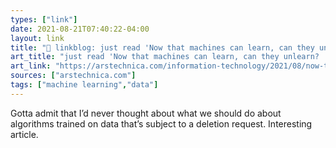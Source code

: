```yaml
---
types: ["link"]
date: 2021-08-21T07:40:22-04:00
layout: link
title: "🔗 linkblog: just read 'Now that machines can learn, can they unlearn? | Ars Technica'"
art_title: "just read 'Now that machines can learn, can they unlearn? | Ars Technica"
art_link: "https://arstechnica.com/information-technology/2021/08/now-that-machines-can-learn-can-they-unlearn/"
sources: ["arstechnica.com"]
tags: ["machine learning","data"]
---
```

Gotta admit that I’d never thought about what we should do about algorithms trained on data that’s subject to a deletion request. Interesting article.
